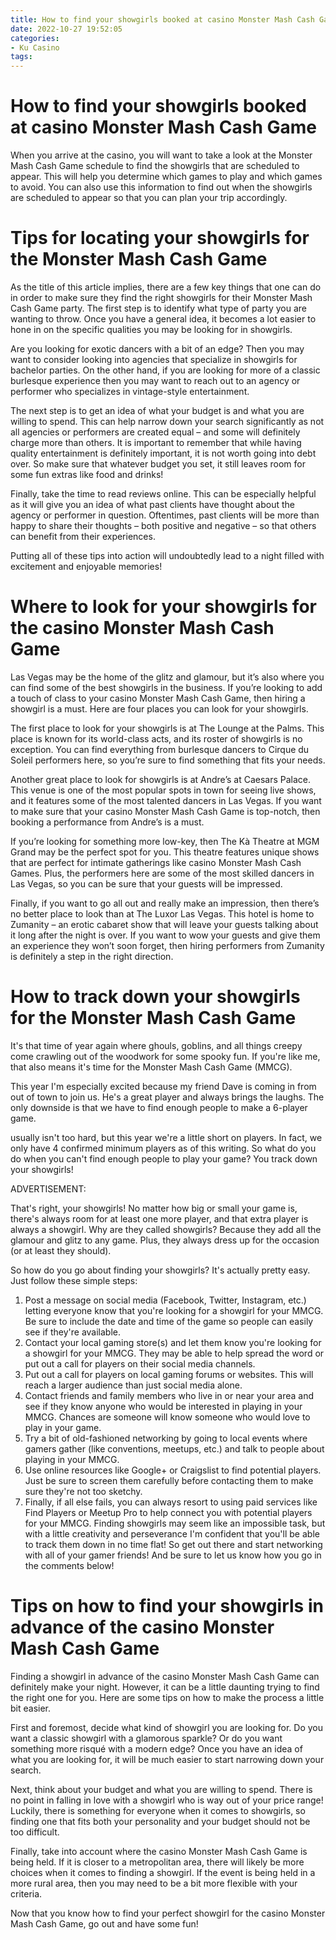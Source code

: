 ```yaml
---
title: How to find your showgirls booked at casino Monster Mash Cash Game 
date: 2022-10-27 19:52:05
categories:
- Ku Casino
tags:
---
```



#  How to find your showgirls booked at casino Monster Mash Cash Game 

When you arrive at the casino, you will want to take a look at the Monster Mash Cash Game schedule to find the showgirls that are scheduled to appear. This will help you determine which games to play and which games to avoid. You can also use this information to find out when the showgirls are scheduled to appear so that you can plan your trip accordingly.

#  Tips for locating your showgirls for the Monster Mash Cash Game 

As the title of this article implies, there are a few key things that one can do in order to make sure they find the right showgirls for their Monster Mash Cash Game party. The first step is to identify what type of party you are wanting to throw. Once you have a general idea, it becomes a lot easier to hone in on the specific qualities you may be looking for in showgirls. 

Are you looking for exotic dancers with a bit of an edge? Then you may want to consider looking into agencies that specialize in showgirls for bachelor parties. On the other hand, if you are looking for more of a classic burlesque experience then you may want to reach out to an agency or performer who specializes in vintage-style entertainment. 

The next step is to get an idea of what your budget is and what you are willing to spend. This can help narrow down your search significantly as not all agencies or performers are created equal – and some will definitely charge more than others. It is important to remember that while having quality entertainment is definitely important, it is not worth going into debt over. So make sure that whatever budget you set, it still leaves room for some fun extras like food and drinks! 

Finally, take the time to read reviews online. This can be especially helpful as it will give you an idea of what past clients have thought about the agency or performer in question. Oftentimes, past clients will be more than happy to share their thoughts – both positive and negative – so that others can benefit from their experiences. 

Putting all of these tips into action will undoubtedly lead to a night filled with excitement and enjoyable memories!

#  Where to look for your showgirls for the casino Monster Mash Cash Game 

Las Vegas may be the home of the glitz and glamour, but it’s also where you can find some of the best showgirls in the business. If you’re looking to add a touch of class to your casino Monster Mash Cash Game, then hiring a showgirl is a must. Here are four places you can look for your showgirls.

The first place to look for your showgirls is at The Lounge at the Palms. This place is known for its world-class acts, and its roster of showgirls is no exception. You can find everything from burlesque dancers to Cirque du Soleil performers here, so you’re sure to find something that fits your needs.

Another great place to look for showgirls is at Andre’s at Caesars Palace. This venue is one of the most popular spots in town for seeing live shows, and it features some of the most talented dancers in Las Vegas. If you want to make sure that your casino Monster Mash Cash Game is top-notch, then booking a performance from Andre’s is a must.

If you’re looking for something more low-key, then The Kà Theatre at MGM Grand may be the perfect spot for you. This theatre features unique shows that are perfect for intimate gatherings like casino Monster Mash Cash Games. Plus, the performers here are some of the most skilled dancers in Las Vegas, so you can be sure that your guests will be impressed.

Finally, if you want to go all out and really make an impression, then there’s no better place to look than at The Luxor Las Vegas. This hotel is home to Zumanity – an erotic cabaret show that will leave your guests talking about it long after the night is over. If you want to wow your guests and give them an experience they won’t soon forget, then hiring performers from Zumanity is definitely a step in the right direction.

#  How to track down your showgirls for the Monster Mash Cash Game 

It's that time of year again where ghouls, goblins, and all things creepy come crawling out of the woodwork for some spooky fun. If you're like me, that also means it's time for the Monster Mash Cash Game (MMCG).

This year I'm especially excited because my friend Dave is coming in from out of town to join us. He's a great player and always brings the laughs. The only downside is that we have to find enough people to make a 6-player game.

 usually isn't too hard, but this year we're a little short on players. In fact, we only have 4 confirmed minimum players as of this writing. So what do you do when you can't find enough people to play your game? You track down your showgirls!

ADVERTISEMENT:

That's right, your showgirls! No matter how big or small your game is, there's always room for at least one more player, and that extra player is always a showgirl. Why are they called showgirls? Because they add all the glamour and glitz to any game. Plus, they always dress up for the occasion (or at least they should).

So how do you go about finding your showgirls? It's actually pretty easy. Just follow these simple steps:

1) Post a message on social media (Facebook, Twitter, Instagram, etc.) letting everyone know that you're looking for a showgirl for your MMCG. Be sure to include the date and time of the game so people can easily see if they're available.
2) Contact your local gaming store(s) and let them know you're looking for a showgirl for your MMCG. They may be able to help spread the word or put out a call for players on their social media channels.
3) Put out a call for players on local gaming forums or websites. This will reach a larger audience than just social media alone.
4) Contact friends and family members who live in or near your area and see if they know anyone who would be interested in playing in your MMCG. Chances are someone will know someone who would love to play in your game.
5) Try a bit of old-fashioned networking by going to local events where gamers gather (like conventions, meetups, etc.) and talk to people about playing in your MMCG.
6) Use online resources like Google+ or Craigslist to find potential players. Just be sure to screen them carefully before contacting them to make sure they're not too sketchy. 
7) Finally, if all else fails, you can always resort to using paid services like Find Players or Meetup Pro to help connect you with potential players for your MMCG. 
Finding showgirls may seem like an impossible task, but with a little creativity and perseverance I'm confident that you'll be able to track them down in no time flat! So get out there and start networking with all of your gamer friends! And be sure to let us know how you go in the comments below!

#  Tips on how to find your showgirls in advance of the casino Monster Mash Cash Game

Finding a showgirl in advance of the casino Monster Mash Cash Game can definitely make your night. However, it can be a little daunting trying to find the right one for you. Here are some tips on how to make the process a little bit easier.

First and foremost, decide what kind of showgirl you are looking for. Do you want a classic showgirl with a glamorous sparkle? Or do you want something more risqué with a modern edge? Once you have an idea of what you are looking for, it will be much easier to start narrowing down your search.

Next, think about your budget and what you are willing to spend. There is no point in falling in love with a showgirl who is way out of your price range! Luckily, there is something for everyone when it comes to showgirls, so finding one that fits both your personality and your budget should not be too difficult.

Finally, take into account where the casino Monster Mash Cash Game is being held. If it is closer to a metropolitan area, there will likely be more choices when it comes to finding a showgirl. If the event is being held in a more rural area, then you may need to be a bit more flexible with your criteria.

Now that you know how to find your perfect showgirl for the casino Monster Mash Cash Game, go out and have some fun!